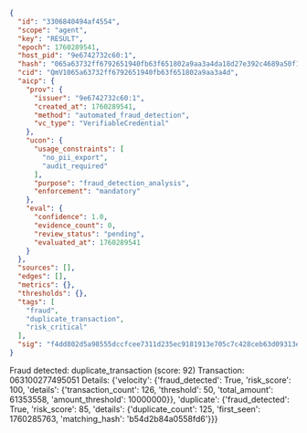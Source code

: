 ```json
{
  "id": "3306840494af4554",
  "scope": "agent",
  "key": "RESULT",
  "epoch": 1760289541,
  "host_pid": "9e6742732c60:1",
  "hash": "065a63732ff6792651940fb63f651802a9aa3a4da18d27e392c4689a50f165b6",
  "cid": "QmV1065a63732ff6792651940fb63f651802a9aa3a4d",
  "aicp": {
    "prov": {
      "issuer": "9e6742732c60:1",
      "created_at": 1760289541,
      "method": "automated_fraud_detection",
      "vc_type": "VerifiableCredential"
    },
    "ucon": {
      "usage_constraints": [
        "no_pii_export",
        "audit_required"
      ],
      "purpose": "fraud_detection_analysis",
      "enforcement": "mandatory"
    },
    "eval": {
      "confidence": 1.0,
      "evidence_count": 0,
      "review_status": "pending",
      "evaluated_at": 1760289541
    }
  },
  "sources": [],
  "edges": [],
  "metrics": {},
  "thresholds": {},
  "tags": [
    "fraud",
    "duplicate_transaction",
    "risk_critical"
  ],
  "sig": "f4dd802d5a98555dccfcee7311d235ec9181913e705c7c428ceb63d09313e57b"
}
```

Fraud detected: duplicate_transaction (score: 92)
Transaction: 063100277495051
Details: {'velocity': {'fraud_detected': True, 'risk_score': 100, 'details': {'transaction_count': 126, 'threshold': 50, 'total_amount': 61353558, 'amount_threshold': 10000000}}, 'duplicate': {'fraud_detected': True, 'risk_score': 85, 'details': {'duplicate_count': 125, 'first_seen': 1760285763, 'matching_hash': 'b54d2b84a0558fd6'}}}